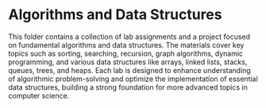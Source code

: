 # Algorithms and Data Structures

This folder contains a collection of lab assignments and a project focused on fundamental algorithms and data structures.
The materials cover key topics such as sorting, searching, recursion, graph algorithms, dynamic programming, and various data structures
like arrays, linked lists, stacks, queues, trees, and heaps. Each lab is designed to enhance understanding of algorithmic problem-solving
and optimize the implementation of essential data structures, building a strong foundation for more advanced topics in computer science.
